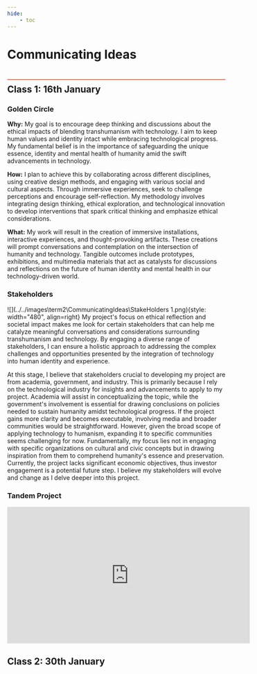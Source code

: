 ```yaml
---
hide:
    - toc
---
```


# Communicating Ideas
<div style="height:2px; background-color: #E17858; margin-top: 40px; margin-bottom: -20px;"></div>

## Class 1: 16th January

### Golden Circle
**Why:**
My  goal is to encourage deep thinking and discussions about the ethical impacts of blending transhumanism with technology. I aim to keep human values and identity intact while embracing technological progress. My fundamental belief is in the importance of safeguarding the unique essence, identity and mental health of humanity amid the swift advancements in technology.

**How:**
I plan to achieve this by collaborating across different disciplines, using creative design methods, and engaging with various social and cultural aspects. Through immersive experiences, seek to challenge perceptions and encourage self-reflection. My methodology involves integrating design thinking, ethical exploration, and technological innovation to develop interventions that spark critical thinking and emphasize ethical considerations.

**What:**
My work will result in the creation of immersive installations, interactive experiences, and thought-provoking artifacts. These creations will prompt conversations and contemplation on the intersection of humanity and technology. Tangible outcomes include prototypes, exhibitions, and multimedia materials that act as catalysts for discussions and reflections on the future of human identity and mental health in our technology-driven world.

### Stakeholders
![](../../images\term2\CommunicatingIdeas\StakeHolders 1.png){style: width="480", align=right}
My project's focus on ethical reflection and societal impact makes me look for certain stakeholders that can help me catalyze meaningful conversations and considerations surrounding transhumanism and technology. By engaging a diverse range of stakeholders, I can ensure a holistic approach to addressing the complex challenges and opportunities presented by the integration of technology into human identity and experience.

At this stage, I believe that stakeholders crucial to developing my project are from academia, government, and industry. This is primarily because I rely on the technological industry for insights and advancements to apply to my project. Academia will assist in conceptualizing the topic, while the government's involvement is essential for drawing conclusions on policies needed to sustain humanity amidst technological progress. If the project gains more clarity and becomes executable, involving media and broader communities would be straightforward. However, given the broad scope of applying technology to humanism, expanding it to specific communities seems challenging for now. Fundamentally, my focus lies not in engaging with specific organizations on cultural and civic concepts but in drawing inspiration from them to comprehend humanity's essence and preservation. Currently, the project lacks significant economic objectives, thus investor engagement is a potential future step. I believe my stakeholders will evolve and change as I delve deeper into this project.


### Tandem Project
<iframe width="560" height="315" src="https://www.youtube.com/embed/WW_Zc2-5V5c?si=fnvjgiygDeBxUMSa" title="YouTube video player" frameborder="0" allow="accelerometer; autoplay; clipboard-write; encrypted-media; gyroscope; picture-in-picture; web-share" allowfullscreen></iframe>


## Class 2: 30th January

